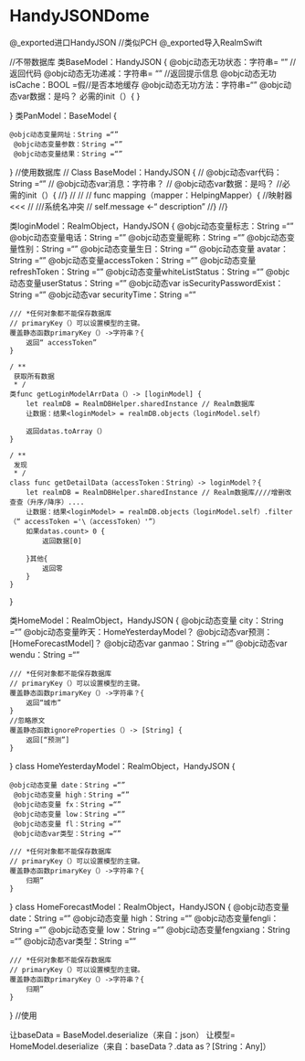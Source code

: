 # HandyJSONDome
@_exported进口HandyJSON //类似PCH
@_exported导入RealmSwift

//不带数据库
类BaseModel：HandyJSON {
    @objc动态无功状态：字符串= “” //返回代码
     @objc动态无功递减：字符串= “” //返回提示信息
     @objc动态无功isCache：BOOL =假//是否本地缓存
     @objc动态无功方法：字符串=“”
     @objc动态var数据：是吗？
    必需的init（）{
    }
    
}
类PanModel：BaseModel {
    
    @objc动态变量网址：String =“”
     @objc动态变量参数：String =“”
     @objc动态变量结果：String =“”
    
   
}
//使用数据库
// Class BaseModel：HandyJSON {
//     @objc动态var代码：String =“”
//     @objc动态var消息：字符串？
//     @objc动态var数据：是吗？
//必需的init（）{
//}
//
//
// func mapping（mapper：HelpingMapper）{
//映射器<<<
// ///系统名冲突
// self.message <-“ description”
//}
//}

类loginModel：RealmObject，HandyJSON {
    @objc动态变量标志：String =“”
     @objc动态变量电话：String =“”
     @objc动态变量昵称：String =“”
     @objc动态变量性别：String =“”
     @objc动态变量生日：String =“”
     @objc动态变量 avatar：String =“”
     @objc动态变量accessToken：String =“”
     @objc动态变量refreshToken：String =“”
     @objc动态变量whiteListStatus：String =“”
     @objc动态变量userStatus：String =“”
     @objc动态var isSecurityPasswordExist：String =“”
    @objc动态var securityTime：String =“”
    
    /// *任何对象都不能保存数据库
    // primaryKey（）可以设置模型的主键。
    覆盖静态函数primaryKey（）->字符串？{
        返回“ accessToken”
    }
    
    / **
     获取所有数据
     * /
    类func getLoginModelArrData（）-> [loginModel] {
        let realmDB = RealmDBHelper.sharedInstance // Realm数据库
        让数据：结果<loginModel> = realmDB.objects（loginModel.self）
        
        返回datas.toArray（）
    }
    
    / **
     发现
     * /
    class func getDetailData（accessToken：String）-> loginModel？{
        let realmDB = RealmDBHelper.sharedInstance // Realm数据库////增删改查查（升序/降序）....
        让数据：结果<loginModel> = realmDB.objects（loginModel.self）.filter（“ accessToken ='\（accessToken）'”）
        如果datas.count> 0 {
            返回数据[0]
            
        }其他{
            返回零
        }
    }
    
}

类HomeModel：RealmObject，HandyJSON {
    @objc动态变量 city：String =“”
     @objc动态变量昨天：HomeYesterdayModel？
    @objc动态var预测：[HomeForecastModel]？
    @objc动态var ganmao：String =“”
     @objc动态var wendu：String =“”
    
    
    /// *任何对象都不能保存数据库
    // primaryKey（）可以设置模型的主键。
    覆盖静态函数primaryKey（）->字符串？{
        返回“城市”
    }
    //忽略原文
    覆盖静态函数ignoreProperties（）-> [String] {
        返回[“预测”]
    }
    
    
}
class HomeYesterdayModel：RealmObject，HandyJSON {
    
    @objc动态变量 date：String =“”
     @objc动态变量 high：String =“”
     @objc动态变量 fx：String =“”
     @objc动态变量 low：String =“”
     @objc动态变量 fl：String =“”
     @objc动态var类型：String =“”
    
    /// *任何对象都不能保存数据库
    // primaryKey（）可以设置模型的主键。
    覆盖静态函数primaryKey（）->字符串？{
        归期”
    }
    
    
    
}
class HomeForecastModel：RealmObject，HandyJSON {
    @objc动态变量 date：String =“”
     @objc动态变量 high：String =“”
     @objc动态变量fengli：String =“”
     @objc动态变量 low：String =“”
     @objc动态变量fengxiang：String =“”
     @objc动态var类型：String =“”
    
    
    /// *任何对象都不能保存数据库
    // primaryKey（）可以设置模型的主键。
    覆盖静态函数primaryKey（）->字符串？{
        归期”
    }
    
    
    
}
//使用

 让baseData = BaseModel.deserialize（来自：json）
            让模型= HomeModel.deserialize（来自：baseData？.data as？[String：Any]）
